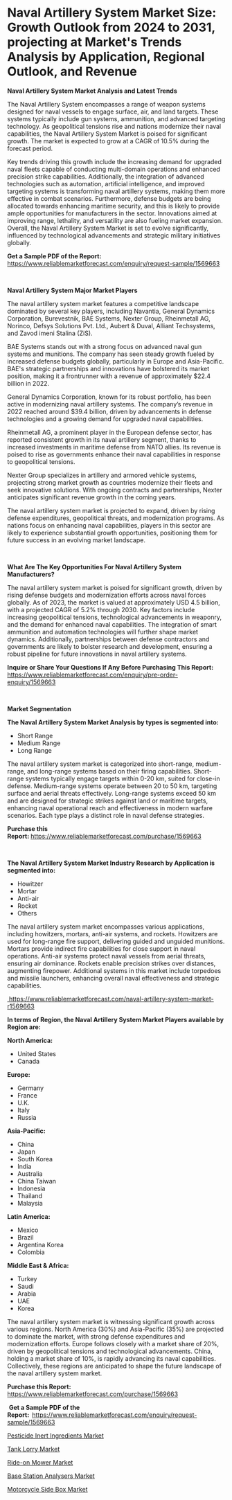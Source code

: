 <p><h1>Naval Artillery System Market Size: Growth Outlook from 2024 to 2031, projecting at Market's Trends Analysis by Application, Regional Outlook, and Revenue</h1></p><p><strong>Naval Artillery System Market Analysis and Latest Trends</strong></p>
<p><p>The Naval Artillery System encompasses a range of weapon systems designed for naval vessels to engage surface, air, and land targets. These systems typically include gun systems, ammunition, and advanced targeting technology. As geopolitical tensions rise and nations modernize their naval capabilities, the Naval Artillery System Market is poised for significant growth. The market is expected to grow at a CAGR of 10.5% during the forecast period.</p><p>Key trends driving this growth include the increasing demand for upgraded naval fleets capable of conducting multi-domain operations and enhanced precision strike capabilities. Additionally, the integration of advanced technologies such as automation, artificial intelligence, and improved targeting systems is transforming naval artillery systems, making them more effective in combat scenarios. Furthermore, defense budgets are being allocated towards enhancing maritime security, and this is likely to provide ample opportunities for manufacturers in the sector. Innovations aimed at improving range, lethality, and versatility are also fueling market expansion. Overall, the Naval Artillery System Market is set to evolve significantly, influenced by technological advancements and strategic military initiatives globally.</p></p>
<p><strong>Get a Sample PDF of the Report:&nbsp;</strong> <a href="https://www.reliablemarketforecast.com/enquiry/request-sample/1569663?utm_campaign=1257&utm_medium=2&utm_source=Github&utm_content=ia&utm_term=14102024&utm_id=naval-artillery-system">https://www.reliablemarketforecast.com/enquiry/request-sample/1569663</a></p>
<p>&nbsp;</p>
<p><strong>Naval Artillery System Major Market Players</strong></p>
<p><p>The naval artillery system market features a competitive landscape dominated by several key players, including Navantia, General Dynamics Corporation, Burevestnik, BAE Systems, Nexter Group, Rheinmetall AG, Norinco, Defsys Solutions Pvt. Ltd., Aubert & Duval, Alliant Techsystems, and Zavod imeni Stalina (ZiS). </p><p>BAE Systems stands out with a strong focus on advanced naval gun systems and munitions. The company has seen steady growth fueled by increased defense budgets globally, particularly in Europe and Asia-Pacific. BAE's strategic partnerships and innovations have bolstered its market position, making it a frontrunner with a revenue of approximately $22.4 billion in 2022.</p><p>General Dynamics Corporation, known for its robust portfolio, has been active in modernizing naval artillery systems. The company’s revenue in 2022 reached around $39.4 billion, driven by advancements in defense technologies and a growing demand for upgraded naval capabilities.</p><p>Rheinmetall AG, a prominent player in the European defense sector, has reported consistent growth in its naval artillery segment, thanks to increased investments in maritime defense from NATO allies. Its revenue is poised to rise as governments enhance their naval capabilities in response to geopolitical tensions.</p><p>Nexter Group specializes in artillery and armored vehicle systems, projecting strong market growth as countries modernize their fleets and seek innovative solutions. With ongoing contracts and partnerships, Nexter anticipates significant revenue growth in the coming years.</p><p>The naval artillery system market is projected to expand, driven by rising defense expenditures, geopolitical threats, and modernization programs. As nations focus on enhancing naval capabilities, players in this sector are likely to experience substantial growth opportunities, positioning them for future success in an evolving market landscape.</p></p>
<p>&nbsp;</p>
<p><strong>What Are The Key Opportunities For Naval Artillery System Manufacturers?</strong></p>
<p><p>The naval artillery system market is poised for significant growth, driven by rising defense budgets and modernization efforts across naval forces globally. As of 2023, the market is valued at approximately USD 4.5 billion, with a projected CAGR of 5.2% through 2030. Key factors include increasing geopolitical tensions, technological advancements in weaponry, and the demand for enhanced naval capabilities. The integration of smart ammunition and automation technologies will further shape market dynamics. Additionally, partnerships between defense contractors and governments are likely to bolster research and development, ensuring a robust pipeline for future innovations in naval artillery systems.</p></p>
<p><strong>Inquire or Share Your Questions If Any Before Purchasing This Report:</strong> <a href="https://www.reliablemarketforecast.com/enquiry/pre-order-enquiry/1569663?utm_campaign=1257&utm_medium=2&utm_source=Github&utm_content=ia&utm_term=14102024&utm_id=naval-artillery-system">https://www.reliablemarketforecast.com/enquiry/pre-order-enquiry/1569663</a></p>
<p>&nbsp;</p>
<p><strong>Market Segmentation</strong></p>
<p><strong>The Naval Artillery System Market Analysis by types is segmented into:</strong></p>
<p><ul><li>Short Range</li><li>Medium Range</li><li>Long Range</li></ul></p>
<p><p>The naval artillery system market is categorized into short-range, medium-range, and long-range systems based on their firing capabilities. Short-range systems typically engage targets within 0-20 km, suited for close-in defense. Medium-range systems operate between 20 to 50 km, targeting surface and aerial threats effectively. Long-range systems exceed 50 km and are designed for strategic strikes against land or maritime targets, enhancing naval operational reach and effectiveness in modern warfare scenarios. Each type plays a distinct role in naval defense strategies.</p></p>
<p><strong>Purchase this Report:&nbsp;</strong><a href="https://www.reliablemarketforecast.com/purchase/1569663?utm_campaign=1257&utm_medium=2&utm_source=Github&utm_content=ia&utm_term=14102024&utm_id=naval-artillery-system">https://www.reliablemarketforecast.com/purchase/1569663</a></p>
<p>&nbsp;</p>
<p><strong>The Naval Artillery System Market Industry Research by Application is segmented into:</strong></p>
<p><ul><li>Howitzer</li><li>Mortar</li><li>Anti-air</li><li>Rocket</li><li>Others</li></ul></p>
<p><p>The naval artillery system market encompasses various applications, including howitzers, mortars, anti-air systems, and rockets. Howitzers are used for long-range fire support, delivering guided and unguided munitions. Mortars provide indirect fire capabilities for close support in naval operations. Anti-air systems protect naval vessels from aerial threats, ensuring air dominance. Rockets enable precision strikes over distances, augmenting firepower. Additional systems in this market include torpedoes and missile launchers, enhancing overall naval effectiveness and strategic capabilities.</p></p>
<p><a href="https://www.reliablemarketforecast.com/naval-artillery-system-market-r1569663?utm_campaign=1257&utm_medium=2&utm_source=Github&utm_content=ia&utm_term=14102024&utm_id=naval-artillery-system">&nbsp;https://www.reliablemarketforecast.com/naval-artillery-system-market-r1569663</a></p>
<p><strong>In terms of Region, the Naval Artillery System Market Players available by Region are:</strong></p>
<p>
    <p> <strong> North America: </strong>
        <ul>
            <li>United States</li>
            <li>Canada</li>
        </ul>
        </p> 
    <p> <strong> Europe: </strong>
        <ul>
            <li>Germany</li>
            <li>France</li>
            <li>U.K.</li>
            <li>Italy</li>
            <li>Russia</li>
        </ul>
        </p> 
    <p> <strong> Asia-Pacific: </strong>
        <ul>
            <li>China</li>
            <li>Japan</li>
            <li>South Korea</li>
            <li>India</li>
            <li>Australia</li>
            <li>China Taiwan</li>
            <li>Indonesia</li>
            <li>Thailand</li>
            <li>Malaysia</li>
        </ul>
        </p> 
    <p> <strong> Latin America: </strong>
        <ul>
            <li>Mexico</li>
            <li>Brazil</li>
            <li>Argentina Korea</li>
            <li>Colombia</li>
        </ul>
        </p> 
    <p> <strong> Middle East & Africa: </strong>
        <ul>
            <li>Turkey</li>
            <li>Saudi</li>
            <li>Arabia</li>
            <li>UAE</li>
            <li>Korea</li>
        </ul>
    </p>
    </p>
<p><p>The naval artillery system market is witnessing significant growth across various regions. North America (30%) and Asia-Pacific (35%) are projected to dominate the market, with strong defense expenditures and modernization efforts. Europe follows closely with a market share of 20%, driven by geopolitical tensions and technological advancements. China, holding a market share of 10%, is rapidly advancing its naval capabilities. Collectively, these regions are anticipated to shape the future landscape of the naval artillery system market.</p></p>
<p><strong>Purchase this Report: </strong><a href="https://www.reliablemarketforecast.com/purchase/1569663?utm_campaign=1257&utm_medium=2&utm_source=Github&utm_content=ia&utm_term=14102024&utm_id=naval-artillery-system">https://www.reliablemarketforecast.com/purchase/1569663</a></p>
<p>&nbsp;<strong>Get a Sample PDF of the Report:&nbsp;&nbsp;</strong><a href="https://www.reliablemarketforecast.com/enquiry/request-sample/1569663?utm_campaign=1257&utm_medium=2&utm_source=Github&utm_content=ia&utm_term=14102024&utm_id=naval-artillery-system">https://www.reliablemarketforecast.com/enquiry/request-sample/1569663</a></p>
<p><strong></strong></p>
<p><p><a href="https://www.linkedin.com/pulse/market-insights-global-pesticide-inert-ingredients-forecast-aossc?trk=public_post_embed_feed-article-content&utm_campaign=1257&utm_medium=2&utm_source=Github&utm_content=ia&utm_term=14102024&utm_id=naval-artillery-system">Pesticide Inert Ingredients Market</a></p><p><a href="https://github.com/erskinemm93/Market-Research-Report-List-1/blob/main/tank-lorry-market.md?utm_campaign=1257&utm_medium=2&utm_source=Github&utm_content=ia&utm_term=14102024&utm_id=naval-artillery-system">Tank Lorry Market</a></p><p><a href="https://www.linkedin.com/pulse/ride-on-mower-market-revolution-size-share-emerging-trends-2024-atb1f?trk=public_post_embed_feed-article-content&utm_campaign=1257&utm_medium=2&utm_source=Github&utm_content=ia&utm_term=14102024&utm_id=naval-artillery-system">Ride-on Mower Market</a></p><p><a href="https://www.linkedin.com/pulse/digital-transformation-base-station-analysers-industry-market-wyolf?trk=public_post_embed_feed-article-content&utm_campaign=1257&utm_medium=2&utm_source=Github&utm_content=ia&utm_term=14102024&utm_id=naval-artillery-system">Base Station Analysers Market</a></p><p><a href="https://github.com/connerzahlerb92c/Market-Research-Report-List-1/blob/main/motorcycle-side-box-market.md?utm_campaign=1257&utm_medium=2&utm_source=Github&utm_content=ia&utm_term=14102024&utm_id=naval-artillery-system">Motorcycle Side Box Market</a></p></p>